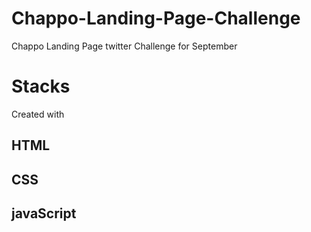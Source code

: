 # Chappo-Landing-Page-Challenge
Chappo Landing Page twitter Challenge for September

# Stacks

Created with
## HTML
## CSS
## javaScript
